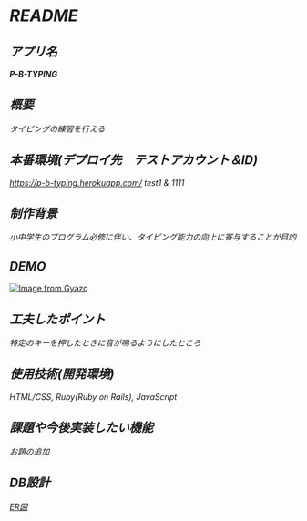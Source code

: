 # *README*

## *アプリ名*
__*P-B-TYPING*__

## *概要*
*タイピングの練習を行える*

## *本番環境(デプロイ先　テストアカウント＆ID)*
*https://p-b-typing.herokuapp.com/
test1 & 1111*

## *制作背景*
*小中学生のプログラム必修に伴い、タイピング能力の向上に寄与することが目的*

## *DEMO*
[![Image from Gyazo](https://i.gyazo.com/f191e2a27a09b3629b3f75ae76b97d02.gif)](https://gyazo.com/f191e2a27a09b3629b3f75ae76b97d02)

## *工夫したポイント*
*特定のキーを押したときに音が鳴るようにしたところ*

## *使用技術(開発環境)*
*HTML/CSS, Ruby(Ruby on Rails), JavaScript*

## *課題や今後実装したい機能*
*お題の追加*

## *DB設計*
*[ER図](er.png)*

